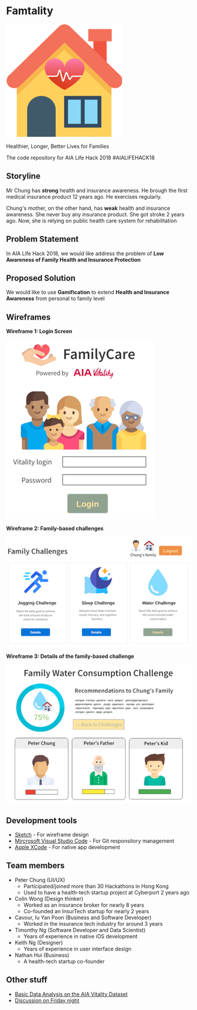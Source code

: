# Famtality

![Logo](images/logo.png)

Healthier, Longer, Better Lives for Families

The code repository for AIA Life Hack 2018 #AIALIFEHACK18

## Storyline

Mr Chung has **strong** health and insurance awareness. He brough the first medical insurance product 12 years ago. He exercises regularly. 

Chung's mother, on the other hand, has **weak** health and insurance awareness. She never buy any insurance product. She got stroke 2 years ago. Now, she is relying on public health care system for rehabilitation


## Problem Statement

In AIA Life Hack 2018, we would like address the problem of **Low Awareness of Family Health and Insurance Protection**

## Proposed Solution

We would like to use **Gamification** to extend **Health and Insurance Awareness** from personal to family level

## Wireframes

**Wireframe 1:  Login Screen**

![Wireframe 1](images/wireframe1.png)

**Wireframe 2:  Family-based challenges**

![Wireframe 2](images/wireframe2.png)

**Wireframe 3: Details of the family-based challenge**

![Wireframe 3](images/wireframe3.png)

## Development tools
- [Sketch](https://www.sketchapp.com/) - For wireframe design
- [Mircrosoft Visual Studio Code](https://code.visualstudio.com/) - For Git responsitory management 
- [Apple XCode](https://developer.apple.com/xcode/) - For native app development

## Team members
- Peter Chung (UI/UX)
    - Participated/joined more than 30 Hackathons in Hong Kong
    - Used to have a health-tech startup project at Cyberport 2 years ago
- Colin Wong (Design thinker)
    - Worked as an insurance broker for nearly 8 years
    - Co-founded an InsurTech startup for nearly 2 years
- Cavour, Iu Yan Poon (Business and Software Developer)
    - Worked in the insurance tech industry for around 3 years 
- Timonthy Ng (Software Developer and Data Scientist)
    - Years of experience in native iOS development
- Keith Ng (Designer)
    - Years of experience in user interface design 
- Nathan Hui (Business)
    - A health-tech startup co-founder

## Other stuff
- [Basic Data Analysis on the AIA Vitality Dataset](aia_vitality_data_analysis.md)
- [Discussion on Friday night](friday-discussion.md)